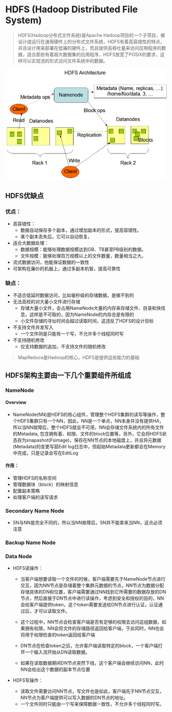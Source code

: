 # HDFS (Hadoop Distributed File System)
> HDFS(Hadoop分布式文件系统)是Apache Hadoop项目的一个子项目，被设计成运行在通用硬件上的分布式文件系统，HDFS有着高容错性的特点，并且设计用来部署在低廉的硬件上，而且提供高吞吐量来访问应用程序的数据，适合那些有着超大数据集的应用程序，HDFS放宽了POSIX的要求，这样可以实现流的形式访问文件系统中的数据。


![HDFS Architecture](./hdfsarchitecture.png)

## HDFS优缺点
### 优点：
* 高容错性：
	* 数据自动保存多个副本，通过增加副本的形式，提高容错性。
	* 某个副本丢失后，它可以自动恢复。
*  适合大数据处理：
	* 数据规模：能够处理数据规模达到GB、TB甚至PB级别的数据。
	* 文件规模：能够处理百万规模以上的文件数量，数量相当之大。
* 流式数据访问，他能保证数据的一致性
* 可架构在廉价的机器上，通过多副本机智，提高可靠性

### 缺点：
* 不适合低延时数据访问，比如毫秒级的存储数据，是做不到的
* 无法高校的对大量小文件进行存储
	* 存储大量小文件，会占用NameNode大量的内存来存储文件、目录和快信息，这样是不可取的，因为NameNode的内存总是有限的
	* 小文件存储的寻址时间会超过读取时间，这违反了HDFS的设计目标
* 不支持文件并发写入
	* 一个文件同是只能有一个写，不允许多个线程同时写
* 不支持随机修改
	* 仅支持数据的追加，不支持文件的随机修改

> MapReduce是Hadoop的核心，HDFS是提供这些能力的基础

## HDFS架构主要由一下几个重要组件所组成
### NameNode
#### Overview
* NameNode(NN)是HDFS的核心组件，管理整个HDFS集群的读写等操作，整个HDFS集群只有一个NN，因此，NN是一个单点，NN本身并没有提供HA，所以当NN故障后，整个HDFS就会不可用，NN会存储文件系统内的所有文件的Metadata, 包含拥有着、权限、文件的block位置等，另外，它会将HDFS状态存为snapashot(Fsimage)，保存在NN节点的本地磁盘上，并且将元数据(Metadata)的变更写茹Edit log日志中，但起始Metadata更新都会在Memory中完成，只是记录会写在EditLog

#### 作用：
* 管理HDFS的名称空间
* 管理数据块（block）的映射信息
* 配置副本策略
* 处理客户端的读写请求

### Secondary Name Node
* SN与NN是完全不同的，所以当NN故障后，SN并不能拿来当NN，这点必须注意

### Backup Name Node
### Data Node

* HDFS读操作：
	* 当客户端想要读取一个文件的时候，客户端需要先于NameNode节点进行交互，因为NN节点是存储着整个集群元数据的节点，NN节点为数据分配存储具体的DN和位置，客户端需要通过NN找到它所需要的数据存放的DN节点，然后直接于DN节点中进行读操作，考虑到安全和授权的目的，NN会给客户端提供token，这个token需要发送给DN节点进行认证，认证通过后，才可以读取文件。

	* 这个过程中，NN节点会检查客户端是否有足够的权限去访问这组数据，如果拥有权限，NN会将文件的存储路径返回给客户端，于此同时，NN也会将用于权限检查的token返回给客户端

	* DN节点在检查token之后，允许客户端读取特定的block，一个客户端打开一个输入流开始从DN读取数据。
	* 如果在读取数据期间DN节点突然下线，这个客户端会继续访问NN，此时NN会给出这个数据的副本节点位置

* HDFS写操作：
	* 读取文件需要访问NN节点，写文件也是如此，客户端先于NN节点交互，NN节点为客户端提供可以写入数据的DN节点的地址。
	* 一个文件同时只能由一个写来保障数据一致性，不允许多个线程同时写。